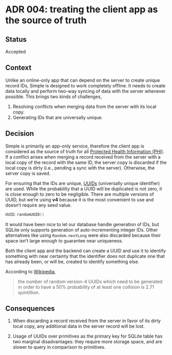 # ADR 004: treating the client app as the source of truth

## Status

Accepted

## Context

Unlike an online-only app that can depend on the server to create unique record IDs, Simple is designed to work completely offline. It needs to create
data locally and perform two-way syncing of data with the server whenever possible. This brings two kinds of challenges,

1. Resolving conflicts when merging data from the server with its local copy.
2. Generating IDs that are universally unique.

## Decision

Simple is primarily an app-only service, therefore the client app is considered as the source of truth for
all [Protected Health Information (PHI)](https://en.wikipedia.org/wiki/Protected_health_information). If a conflict arises when merging a record
received from the server with a local copy of the record with the same ID, the server copy is discarded if the local copy is dirty (i.e., pending a
sync with the server). Otherwise, the server copy is saved.

For ensuring that the IDs are unique, [UUIDs](https://developer.android.com/reference/java/util/UUID.html) (universally unique identifier) are used.
While the probability that a UUID will be duplicated is not zero, it is close enough to zero to be negligible. There are multiple versions of UUID,
but we’re using **v4** because it is the most convenient to use and doesn’t require any seed value.

```kotlin
UUID.randomUUID()
```

It would have been nice to let our database handle generation of IDs, but SQLite only supports generation of auto-incrementing integer IDs. Other
alternatives like using `Random.nextLong` were also discarded because their space isn’t large enough to guarantee near uniqueness.

Both the client app and the backend can create a UUID and use it to identify something with near certainty that the identifier does not duplicate one
that has already been, or will be, created to identify something else.

According to [Wikipedia](https://en.wikipedia.org/wiki/Universally_unique_identifier#Collisions),

> the number of random version-4 UUIDs which need to be generated in order to have a 50% probability of at least one collision is 2.71 quintillion.

## Consequences

1. When discarding a record received from the server in favor of its dirty local copy, any additional data in the server record will be lost.

2. Usage of UUIDs over primitives as the primary key for SQLite table has two marginal disadvantages: they require more storage space, and are slower
   to query in comparison to primitives.


